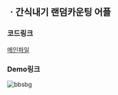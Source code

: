 ## ㆍ간식내기 랜덤카운팅 어플

### 코드링크
[메인파일](https://github.com/kosaay/SnackBattingGame/blob/master/app/src/main/java/com/portpolio/myapplication/MainActivity.kt)  


### Demo링크

![bbsbg](https://user-images.githubusercontent.com/99302996/179361706-2a20ffae-30b8-4b3e-9a2d-7e8c7194bc0b.gif)

  
</details>
